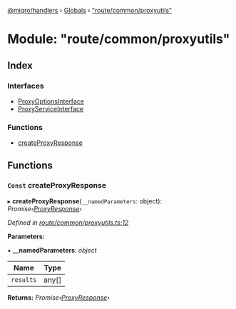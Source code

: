 [@miqro/handlers](../README.md) › [Globals](../globals.md) › ["route/common/proxyutils"](_route_common_proxyutils_.md)

# Module: "route/common/proxyutils"

## Index

### Interfaces

* [ProxyOptionsInterface](../interfaces/_route_common_proxyutils_.proxyoptionsinterface.md)
* [ProxyServiceInterface](../interfaces/_route_common_proxyutils_.proxyserviceinterface.md)

### Functions

* [createProxyResponse](_route_common_proxyutils_.md#const-createproxyresponse)

## Functions

### `Const` createProxyResponse

▸ **createProxyResponse**(`__namedParameters`: object): *Promise‹[ProxyResponse](../classes/_route_response_proxy_.proxyresponse.md)›*

*Defined in [route/common/proxyutils.ts:12](https://github.com/claukers/miqro-express/blob/56b5831/src/route/common/proxyutils.ts#L12)*

**Parameters:**

▪ **__namedParameters**: *object*

Name | Type |
------ | ------ |
`results` | any[] |

**Returns:** *Promise‹[ProxyResponse](../classes/_route_response_proxy_.proxyresponse.md)›*
